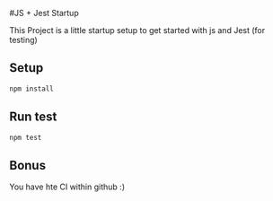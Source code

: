 

#JS + Jest Startup

This Project is a little startup setup to get started with js and Jest (for testing)

## Setup

```bash
npm install
```

## Run test

```bash
npm test
```

## Bonus

You have hte CI within github :)